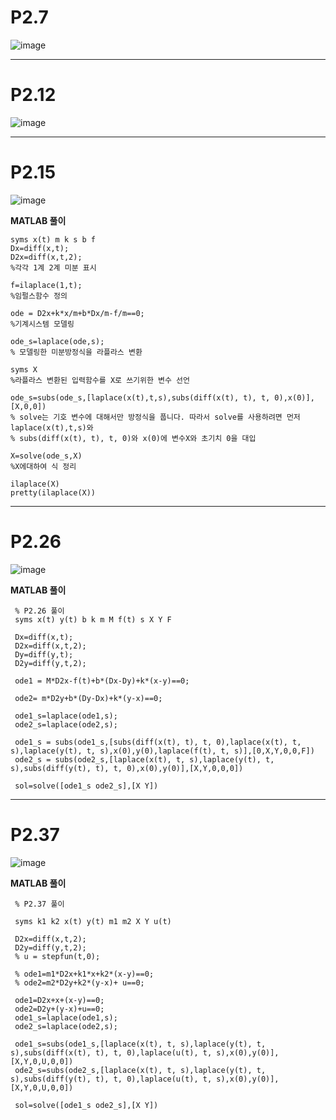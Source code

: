 # P2.7  
  
![image](https://github.com/nice2000rice/Matlab/assets/144098833/426e54b8-b585-4bdf-bf8f-2d4fca0ed338)  

--- 
# P2.12  

![image](https://github.com/nice2000rice/Matlab/assets/144098833/6331b43e-0882-43f2-a48d-cf582b8dbbbc)

---  
# P2.15  

![image](https://github.com/nice2000rice/Matlab/assets/144098833/6a19da9f-4047-47e1-95d1-fec8687e09b1)

**MATLAB 풀이**
```
syms x(t) m k s b f
Dx=diff(x,t);
D2x=diff(x,t,2);
%각각 1계 2계 미분 표시

f=ilaplace(1,t);
%임펄스함수 정의

ode = D2x+k*x/m+b*Dx/m-f/m==0;
%기계시스템 모델링

ode_s=laplace(ode,s);
% 모델링한 미분방정식을 라플라스 변환

syms X
%라플라스 변환된 입력함수를 X로 쓰기위한 변수 선언

ode_s=subs(ode_s,[laplace(x(t),t,s),subs(diff(x(t), t), t, 0),x(0)],[X,0,0])
% solve는 기호 변수에 대해서만 방정식을 풉니다. 따라서 solve를 사용하려면 먼저 laplace(x(t),t,s)와
% subs(diff(x(t), t), t, 0)와 x(0)에 변수X와 초기치 0을 대입

X=solve(ode_s,X)
%X에대하여 식 정리

ilaplace(X)
pretty(ilaplace(X))
```
---
# P2.26  

![image](https://github.com/nice2000rice/Matlab/assets/144098833/214d7e97-a4f0-4fbe-852f-9c48fe1ae867)

**MATLAB 풀이**
```
 % P2.26 풀이
 syms x(t) y(t) b k m M f(t) s X Y F
 
 Dx=diff(x,t);
 D2x=diff(x,t,2);
 Dy=diff(y,t);
 D2y=diff(y,t,2);
 
 ode1 = M*D2x-f(t)+b*(Dx-Dy)+k*(x-y)==0;
 
 ode2= m*D2y+b*(Dy-Dx)+k*(y-x)==0;
 
 ode1_s=laplace(ode1,s);
 ode2_s=laplace(ode2,s);
 
 ode1_s = subs(ode1_s,[subs(diff(x(t), t), t, 0),laplace(x(t), t, s),laplace(y(t), t, s),x(0),y(0),laplace(f(t), t, s)],[0,X,Y,0,0,F])
 ode2_s = subs(ode2_s,[laplace(x(t), t, s),laplace(y(t), t, s),subs(diff(y(t), t), t, 0),x(0),y(0)],[X,Y,0,0,0])
 
 sol=solve([ode1_s ode2_s],[X Y])
```
---
# P2.37  

![image](https://github.com/nice2000rice/Matlab/assets/144098833/9d78be27-ef12-4809-972d-93a08e91143f)  

**MATLAB 풀이**
```
 % P2.37 풀이
 
 syms k1 k2 x(t) y(t) m1 m2 X Y u(t)
 
 D2x=diff(x,t,2);
 D2y=diff(y,t,2);
 % u = stepfun(t,0); 
 
 % ode1=m1*D2x+k1*x+k2*(x-y)==0;
 % ode2=m2*D2y+k2*(y-x)+ u==0;
 
 ode1=D2x+x+(x-y)==0;
 ode2=D2y+(y-x)+u==0;
 ode1_s=laplace(ode1,s);
 ode2_s=laplace(ode2,s);
 
 ode1_s=subs(ode1_s,[laplace(x(t), t, s),laplace(y(t), t, s),subs(diff(x(t), t), t, 0),laplace(u(t), t, s),x(0),y(0)],[X,Y,0,U,0,0])
 ode2_s=subs(ode2_s,[laplace(x(t), t, s),laplace(y(t), t, s),subs(diff(y(t), t), t, 0),laplace(u(t), t, s),x(0),y(0)],[X,Y,0,U,0,0])
 
 sol=solve([ode1_s ode2_s],[X Y])
```
